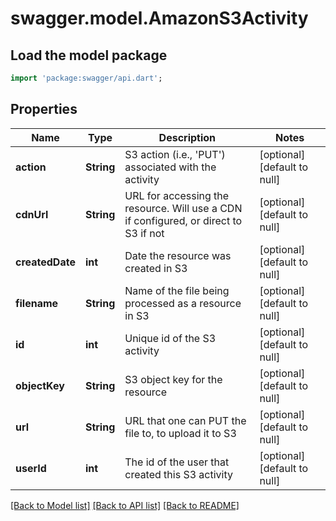 # swagger.model.AmazonS3Activity

## Load the model package
```dart
import 'package:swagger/api.dart';
```

## Properties
Name | Type | Description | Notes
------------ | ------------- | ------------- | -------------
**action** | **String** | S3 action (i.e., &#39;PUT&#39;) associated with the activity | [optional] [default to null]
**cdnUrl** | **String** | URL for accessing the resource. Will use a CDN if configured, or direct to S3 if not | [optional] [default to null]
**createdDate** | **int** | Date the resource was created in S3 | [optional] [default to null]
**filename** | **String** | Name of the file being processed as a resource in S3 | [optional] [default to null]
**id** | **int** | Unique id of the S3 activity | [optional] [default to null]
**objectKey** | **String** | S3 object key for the resource | [optional] [default to null]
**url** | **String** | URL that one can PUT the file to, to upload it to S3 | [optional] [default to null]
**userId** | **int** | The id of the user that created this S3 activity | [optional] [default to null]

[[Back to Model list]](../README.md#documentation-for-models) [[Back to API list]](../README.md#documentation-for-api-endpoints) [[Back to README]](../README.md)


